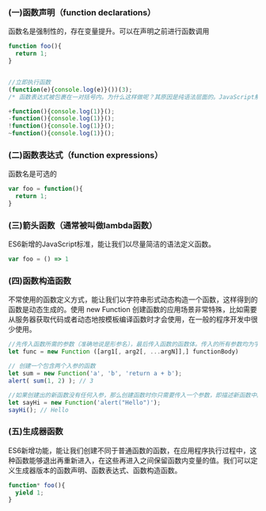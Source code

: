 ### (一)函数声明（function declarations）  
函数名是强制性的，存在变量提升。可以在声明之前进行函数调用 
```js
function foo(){ 
  return 1;
}


//立即执行函数
(function(e){console.log(e)}())(3);
/* 函数表达式被包裹在一对括号内。为什么这样做呢？其原因是纯语法层面的。JavaScript解析器必须能够轻易区分函数声明和函数表达式之间的区别。如果去掉包裹函数表达式的括号，把立即调用作为一个独立语句function() {}(3)，JavaScript开始解析时便会结束，因为这个独立语句以function开头，那么解析器就会认为它在处理一个函数声明。每个函数声明必须有一个名字（然而这里并没有指定名字），所以程序执行到这里会报错。为了避免错误，函数表达式要放在括号内，为JavaScript解析器指明它正在处理一个函数表达式而不是语句。 */

+function(){console.log(1)}();
-function(){console.log(1)}();
!function(){console.log(1)}();
~function(){console.log(1)}();
```

### (二)函数表达式（function expressions）   
函数名是可选的   
```js
var foo = function(){ 
  return 1;
}
```

### (三)箭头函数（通常被叫做lambda函数）
ES6新增的JavaScript标准，能让我们以尽量简洁的语法定义函数。
```js
var foo = () => 1
```

### (四)函数构造函数
不常使用的函数定义方式，能让我们以字符串形式动态构造一个函数，这样得到的函数是动态生成的。使用 new Function 创建函数的应用场景非常特殊，比如需要从服务器获取代码或者动态地按模板编译函数时才会使用，在一般的程序开发中很少使用。
```js
//先传入函数所需的参数（准确地说是形参名），最后传入函数的函数体。传入的所有参数均为字符串。
let func = new Function ([arg1[, arg2[, ...argN]],] functionBody)

// 创建一个包含两个入参的函数
let sum = new Function('a', 'b', 'return a + b');
alert( sum(1, 2) ); // 3

//如果创建出的新函数没有任何入参，那么创建函数时你只需要传入一个参数，即描述新函数中函数体的字符串：
let sayHi = new Function('alert("Hello")');
sayHi(); // Hello
```

### (五)生成器函数
ES6新增功能，能让我们创建不同于普通函数的函数，在应用程序执行过程中，这种函数能够退出再重新进入，在这些再进入之间保留函数内变量的值。我们可以定义生成器版本的函数声明、函数表达式、函数构造函数。
```js
function* foo(){ 
  yield 1; 
}
```